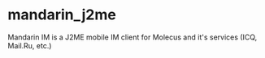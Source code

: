 mandarin_j2me
=============

Mandarin IM is a J2ME mobile IM client for Molecus and it's services (ICQ, Mail.Ru, etc.)